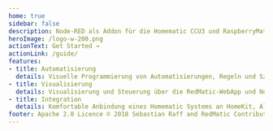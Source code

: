 ```yaml
---
home: true
sidebar: false
description: Node-RED als Addon für die Homematic CCU3 und RaspberryMatic
heroImage: /logo-w-200.png
actionText: Get Started →
actionLink: /guide/
features:
- title: Automatisierung
  details: Visuelle Programmierung von Automatisierungen, Regeln und Szenen. Ergänzung oder Alternative für CCU-Programmen und -Scripten
- title: Visualisierung
  details: Visualisierung und Steuerung über die RedMatic-WebApp und Node-RED Dashboard
- title: Integration
  details: Komfortable Anbindung eines Homematic Systems an HomeKit, Alexa oder MQTT, Anbindungen an externe Services und Systeme
footer: Apache 2.0 Licence © 2018 Sebastian Raff and RedMatic Contributors
---
```

